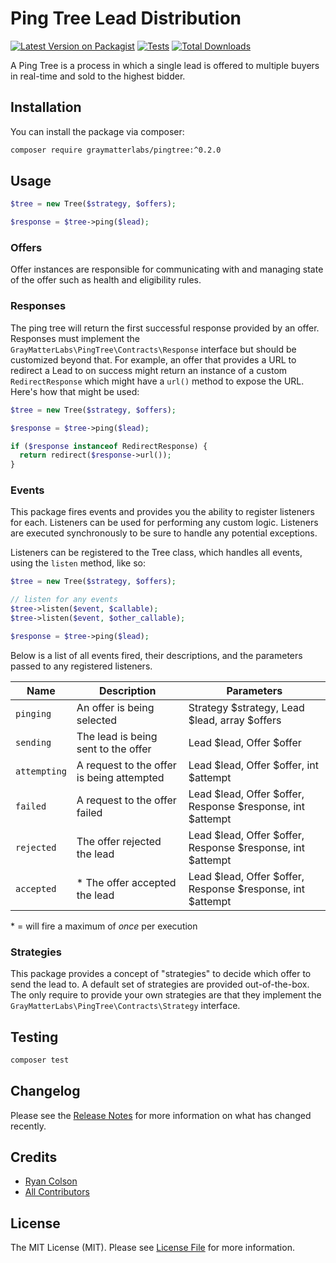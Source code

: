 # Ping Tree Lead Distribution

[![Latest Version on Packagist](https://img.shields.io/packagist/v/graymatterlabs/pingtree.svg?style=flat-square)](https://packagist.org/packages/graymatterlabs/pingtree)
[![Tests](https://github.com/graymatterlabs/pingtree/actions/workflows/run-tests.yml/badge.svg?branch=master)](https://github.com/graymatterlabs/pingtree/actions/workflows/run-tests.yml)
[![Total Downloads](https://img.shields.io/packagist/dt/graymatterlabs/pingtree.svg?style=flat-square)](https://packagist.org/packages/graymatterlabs/pingtree)

A Ping Tree is a process in which a single lead is offered to multiple buyers in real-time and sold to the highest bidder.

## Installation

You can install the package via composer:

```bash
composer require graymatterlabs/pingtree:^0.2.0
```

## Usage

```php
$tree = new Tree($strategy, $offers);

$response = $tree->ping($lead);
```

### Offers
Offer instances are responsible for communicating with and managing state of the offer such as health and eligibility rules.

### Responses
The ping tree will return the first successful response provided by an offer. Responses must implement the `GrayMatterLabs\PingTree\Contracts\Response` interface but should be customized beyond that. For example, an offer that provides a URL to redirect a Lead to on success might return an instance of a custom `RedirectResponse` which might have a `url()` method to expose the URL. Here's how that might be used:
```php
$tree = new Tree($strategy, $offers);

$response = $tree->ping($lead);

if ($response instanceof RedirectResponse) {
  return redirect($response->url());
}
```

### Events
This package fires events and provides you the ability to register listeners for each. Listeners can be used for performing any custom logic. Listeners are executed synchronously to be sure to handle any potential exceptions.

Listeners can be registered to the Tree class, which handles all events, using the `listen` method, like so:
```php
$tree = new Tree($strategy, $offers);

// listen for any events
$tree->listen($event, $callable);
$tree->listen($event, $other_callable);

$response = $tree->ping($lead);
```

Below is a list of all events fired, their descriptions, and the parameters passed to any registered listeners.

| Name         | Description                               | Parameters                                                 |
| ------------ | ----------------------------------------- | ---------------------------------------------------------- |
| `pinging`    | An offer is being selected                | Strategy $strategy, Lead $lead, array $offers              |
| `sending`    | The lead is being sent to the offer       | Lead $lead, Offer $offer                                   |
| `attempting` | A request to the offer is being attempted | Lead $lead, Offer $offer, int $attempt                     |
| `failed`     | A request to the offer failed             | Lead $lead, Offer $offer, Response $response, int $attempt |
| `rejected`   | The offer rejected the lead               | Lead $lead, Offer $offer, Response $response, int $attempt |
| `accepted`   | * The offer accepted the lead             | Lead $lead, Offer $offer, Response $response, int $attempt |

\* = will fire a maximum of *once* per execution

### Strategies
This package provides a concept of "strategies" to decide which offer to send the lead to. A default set of strategies are provided out-of-the-box. The only require to provide your own strategies are that they implement the `GrayMatterLabs\PingTree\Contracts\Strategy` interface.

## Testing

```bash
composer test
```

## Changelog

Please see the [Release Notes](../../releases) for more information on what has changed recently.

## Credits

- [Ryan Colson](https://github.com/ryancco)
- [All Contributors](../../contributors)

## License

The MIT License (MIT). Please see [License File](LICENSE.md) for more information.
